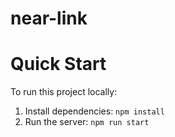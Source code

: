 # near-link

Quick Start
===========

To run this project locally:

1. Install dependencies: `npm install`
2. Run the server: `npm run start` 
